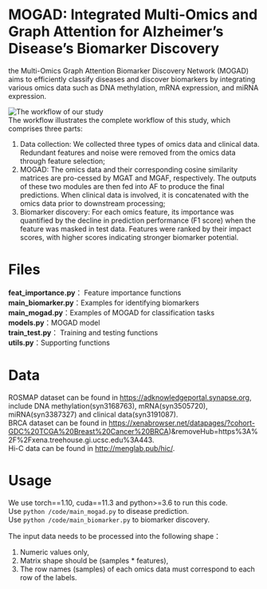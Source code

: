 # MOGAD: Integrated Multi-Omics and Graph Attention for Alzheimer’s Disease’s Biomarker Discovery 
the Multi-Omics Graph Attention Biomarker Discovery Network (MOGAD) aims to efficiently classify diseases and discover biomarkers by integrating various omics data such as DNA methylation, mRNA expression, and miRNA expression.  

![The workflow of our study](workflow.tiff)  
The workflow illustrates the complete workflow of this study, which comprises three parts:  
1) Data collection: We collected three types of omics data and clinical data. Redundant features and noise were removed from the omics data through feature selection;   
2) MOGAD: The omics data and their corresponding cosine similarity matrices are pro-cessed by MGAT and MGAF, respectively. The outputs of these two modules are then fed into AF to produce the final predictions. When clinical data is involved, it is concatenated with the omics data prior to downstream processing;   
3) Biomarker discovery: For each omics feature, its importance was quantified by the decline in prediction performance (F1 score) when the feature was masked in test data. Features were ranked by their impact scores, with higher scores indicating stronger biomarker potential.
  
# Files
**feat_importance.py**： Feature importance functions  
**main_biomarker.py**：Examples for identifying biomarkers   
**main_mogad.py**：Examples of MOGAD for classification tasks  
**models.py**：MOGAD model  
**train_test.py**： Training and testing functions  
**utils.py**：Supporting functions   

# Data
 ROSMAP dataset can be found in https://adknowledgeportal.synapse.org, include DNA methylation(syn3168763), mRNA(syn3505720), miRNA(syn3387327) and clinical data(syn3191087).  
 BRCA dataset can be found in https://xenabrowser.net/datapages/?cohort-GDC%20TCGA%20Breast%20Cancer%20BRCA)&removeHub=https%3A%2F%2Fxena.treehouse.gi.ucsc.edu%3A443.  
 Hi-C data can be found in http://menglab.pub/hic/.
 
# Usage
We use torch==1.10, cuda==11.3 and python>=3.6 to run this code.  
Use `python /code/main_mogad.py` to disease prediction.  
Use `python /code/main_biomarker.py` to biomarker discovery.  

  
The input data needs to be processed into the following shape：  
1) Numeric values only,
2) Matrix shape should be (samples * features),
3) The row names (samples) of each omics data must correspond to each row of the labels.
